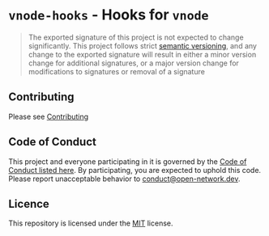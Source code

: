 # `vnode-hooks` - Hooks for `vnode`

> The exported signature of this project is not expected to change significantly.
> This project follows strict [semantic versioning](https://semver.org/), and any change to the exported signature
> will result in either a minor version change for additional signatures, 
> or a major version change for modifications to signatures or removal of a signature

## Contributing

Please see [Contributing](./CONTRIBUTING.md)

## Code of Conduct 

This project and everyone participating in it is governed by the [Code of Conduct listed here](./CODE-OF-CONDUCT.md). By participating, you are expected to uphold this code. Please report unacceptable behavior to [conduct@open-network.dev](mailto:conduct@open-network.dev).

## Licence

This repository is licensed under the [MIT](https://choosealicense.com/licenses/mit/) license.
